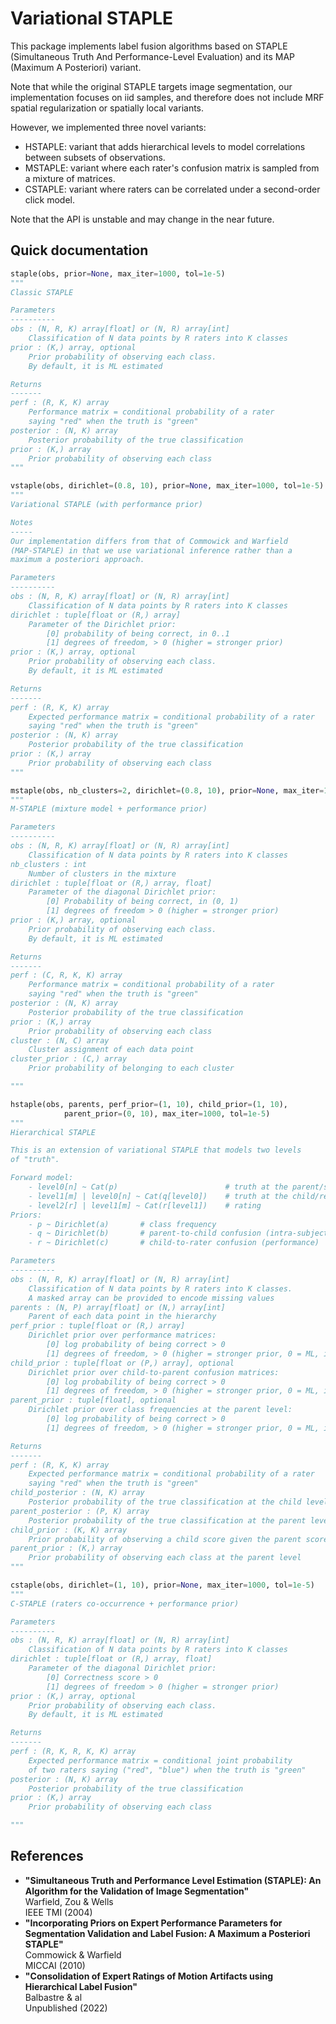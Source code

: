 # Variational STAPLE

This package implements label fusion algorithms based on
STAPLE (Simultaneous Truth And Performance-Level Evaluation) and its 
MAP (Maximum A Posteriori) variant.

Note that while the original STAPLE targets image segmentation, our
implementation focuses on iid samples, and therefore does not include
MRF spatial regularization or spatially local variants.

However, we implemented three novel variants:
- HSTAPLE: variant that adds hierarchical levels to model 
  correlations between subsets of observations.
- MSTAPLE: variant where each rater's confusion matrix is 
  sampled from a mixture of matrices.
- CSTAPLE: variant where raters can be correlated under a second-order 
  click model.

Note that the API is unstable and may change in the near future.

## Quick documentation

```python
staple(obs, prior=None, max_iter=1000, tol=1e-5)
"""
Classic STAPLE

Parameters
----------
obs : (N, R, K) array[float] or (N, R) array[int]
    Classification of N data points by R raters into K classes
prior : (K,) array, optional
    Prior probability of observing each class.
    By default, it is ML estimated

Returns
-------
perf : (R, K, K) array
    Performance matrix = conditional probability of a rater
    saying "red" when the truth is "green"
posterior : (N, K) array
    Posterior probability of the true classification
prior : (K,) array
    Prior probability of observing each class
"""
```

```python
vstaple(obs, dirichlet=(0.8, 10), prior=None, max_iter=1000, tol=1e-5)
"""
Variational STAPLE (with performance prior)

Notes
-----
Our implementation differs from that of Commowick and Warfield
(MAP-STAPLE) in that we use variational inference rather than a
maximum a posteriori approach.

Parameters
----------
obs : (N, R, K) array[float] or (N, R) array[int]
    Classification of N data points by R raters into K classes
dirichlet : tuple[float or (R,) array]
    Parameter of the Dirichlet prior:
        [0] probability of being correct, in 0..1
        [1] degrees of freedom, > 0 (higher = stronger prior)
prior : (K,) array, optional
    Prior probability of observing each class.
    By default, it is ML estimated

Returns
-------
perf : (R, K, K) array
    Expected performance matrix = conditional probability of a rater
    saying "red" when the truth is "green"
posterior : (N, K) array
    Posterior probability of the true classification
prior : (K,) array
    Prior probability of observing each class
"""
```

```python
mstaple(obs, nb_clusters=2, dirichlet=(0.8, 10), prior=None, max_iter=1000, tol=1e-5)
"""
M-STAPLE (mixture model + performance prior)

Parameters
----------
obs : (N, R, K) array[float] or (N, R) array[int]
    Classification of N data points by R raters into K classes
nb_clusters : int
    Number of clusters in the mixture
dirichlet : tuple[float or (R,) array, float]
    Parameter of the diagonal Dirichlet prior:
        [0] Probability of being correct, in (0, 1)
        [1] degrees of freedom > 0 (higher = stronger prior)
prior : (K,) array, optional
    Prior probability of observing each class.
    By default, it is ML estimated

Returns
-------
perf : (C, R, K, K) array
    Performance matrix = conditional probability of a rater
    saying "red" when the truth is "green"
posterior : (N, K) array
    Posterior probability of the true classification
prior : (K,) array
    Prior probability of observing each class
cluster : (N, C) array
    Cluster assignment of each data point
cluster_prior : (C,) array
    Prior probability of belonging to each cluster

"""
```

```python
hstaple(obs, parents, perf_prior=(1, 10), child_prior=(1, 10),
            parent_prior=(0, 10), max_iter=1000, tol=1e-5)
"""
Hierarchical STAPLE

This is an extension of variational STAPLE that models two levels
of "truth".

Forward model:
    - level0[n] ~ Cat(p)                        # truth at the parent/subject level
    - level1[m] | level0[n] ~ Cat(q[level0])    # truth at the child/repeat level
    - level2[r] | level1[m] ~ Cat(r[level1])    # rating
Priors:
    - p ~ Dirichlet(a)       # class frequency
    - q ~ Dirichlet(b)       # parent-to-child confusion (intra-subject variability)
    - r ~ Dirichlet(c)       # child-to-rater confusion (performance)

Parameters
----------
obs : (N, R, K) array[float] or (N, R) array[int]
    Classification of N data points by R raters into K classes.
    A masked array can be provided to encode missing values
parents : (N, P) array[float] or (N,) array[int]
    Parent of each data point in the hierarchy
perf_prior : tuple[float or (R,) array]
    Dirichlet prior over performance matrices:
        [0] log probability of being correct > 0
        [1] degrees of freedom, > 0 (higher = stronger prior, 0 = ML, inf = fixed)
child_prior : tuple[float or (P,) array], optional
    Dirichlet prior over child-to-parent confusion matrices:
        [0] log probability of being correct > 0
        [1] degrees of freedom, > 0 (higher = stronger prior, 0 = ML, inf = fixed)
parent_prior : tuple[float], optional
    Dirichlet prior over class frequencies at the parent level:
        [0] log probability of being correct > 0
        [1] degrees of freedom, > 0 (higher = stronger prior, 0 = ML, inf = fixed)

Returns
-------
perf : (R, K, K) array
    Expected performance matrix = conditional probability of a rater
    saying "red" when the truth is "green"
child_posterior : (N, K) array
    Posterior probability of the true classification at the child level
parent_posterior : (P, K) array
    Posterior probability of the true classification at the parent level
child_prior : (K, K) array
    Prior probability of observing a child score given the parent score
parent_prior : (K,) array
    Prior probability of observing each class at the parent level
"""
```

```python
cstaple(obs, dirichlet=(1, 10), prior=None, max_iter=1000, tol=1e-5)
"""
C-STAPLE (raters co-occurrence + performance prior)

Parameters
----------
obs : (N, R, K) array[float] or (N, R) array[int]
    Classification of N data points by R raters into K classes
dirichlet : tuple[float or (R,) array, float]
    Parameter of the diagonal Dirichlet prior:
        [0] Correctness score > 0
        [1] degrees of freedom > 0 (higher = stronger prior)
prior : (K,) array, optional
    Prior probability of observing each class.
    By default, it is ML estimated

Returns
-------
perf : (R, K, R, K, K) array
    Expected performance matrix = conditional joint probability
    of two raters saying ("red", "blue") when the truth is "green"
posterior : (N, K) array
    Posterior probability of the true classification
prior : (K,) array
    Prior probability of observing each class

"""
```

## References

- **"Simultaneous Truth and Performance Level Estimation (STAPLE):
     An Algorithm for the Validation of Image Segmentation"** <br />
  Warfield, Zou & Wells <br />
  IEEE TMI (2004)
- **"Incorporating Priors on Expert Performance Parameters for Segmentation 
     Validation and Label Fusion: A Maximum a Posteriori STAPLE"** <br />
   Commowick & Warfield <br />
   MICCAI (2010)
- **"Consolidation of Expert Ratings of Motion Artifacts using Hierarchical 
     Label Fusion"** <br />
  Balbastre & al <br />
  Unpublished (2022)
